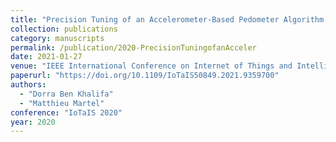 ```yaml
---
title: "Precision Tuning of an Accelerometer-Based Pedometer Algorithm for IoT Devices"
collection: publications
category: manuscripts
permalink: /publication/2020-PrecisionTuningofanAcceler
date: 2021-01-27
venue: "IEEE International Conference on Internet of Things and Intelligence System (IoTaIS 2020), Bali, Indonesia"
paperurl: "https://doi.org/10.1109/IoTaIS50849.2021.9359700"
authors:
  - "Dorra Ben Khalifa"
  - "Matthieu Martel"
conference: "IoTaIS 2020"
year: 2020
---
```

